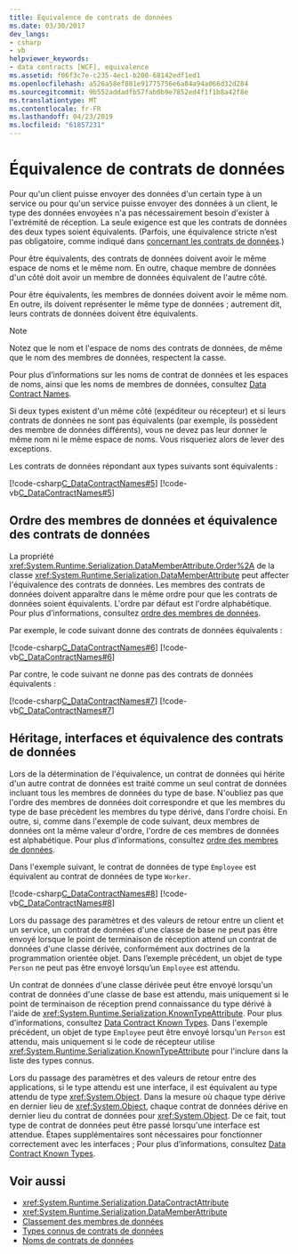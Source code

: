 ```yaml
---
title: Équivalence de contrats de données
ms.date: 03/30/2017
dev_langs:
- csharp
- vb
helpviewer_keywords:
- data contracts [WCF], equivalence
ms.assetid: f06f3c7e-c235-4ec1-b200-68142edf1ed1
ms.openlocfilehash: a526a58ef801e91775756e6a84a94a066d32d284
ms.sourcegitcommit: 9b552addadfb57fab0b9e7852ed4f1f1b8a42f8e
ms.translationtype: MT
ms.contentlocale: fr-FR
ms.lasthandoff: 04/23/2019
ms.locfileid: "61857231"
---
```

# <a name="data-contract-equivalence"></a>Équivalence de contrats de données
Pour qu'un client puisse envoyer des données d'un certain type à un service ou pour qu'un service puisse envoyer des données à un client, le type des données envoyées n'a pas nécessairement besoin d'exister à l'extrémité de réception. La seule exigence est que les contrats de données des deux types soient équivalents. (Parfois, une équivalence stricte n’est pas obligatoire, comme indiqué dans [concernant les contrats de données](../../../../docs/framework/wcf/feature-details/data-contract-versioning.md).)  
  
 Pour être équivalents, des contrats de données doivent avoir le même espace de noms et le même nom. En outre, chaque membre de données d'un côté doit avoir un membre de données équivalent de l'autre côté.  
  
 Pour être équivalents, les membres de données doivent avoir le même nom. En outre, ils doivent représenter le même type de données ; autrement dit, leurs contrats de données doivent être équivalents.  
  
> [!NOTE]
>  Notez que le nom et l'espace de noms des contrats de données, de même que le nom des membres de données, respectent la casse.  
  
 Pour plus d’informations sur les noms de contrat de données et les espaces de noms, ainsi que les noms de membres de données, consultez [Data Contract Names](../../../../docs/framework/wcf/feature-details/data-contract-names.md).  
  
 Si deux types existent d'un même côté (expéditeur ou récepteur) et si leurs contrats de données ne sont pas équivalents (par exemple, ils possèdent des membre de données différents), vous ne devez pas leur donner le même nom ni le même espace de noms. Vous risqueriez alors de lever des exceptions.  
  
 Les contrats de données répondant aux types suivants sont équivalents :  
  
 [!code-csharp[C_DataContractNames#5](../../../../samples/snippets/csharp/VS_Snippets_CFX/c_datacontractnames/cs/source.cs#5)]
 [!code-vb[C_DataContractNames#5](../../../../samples/snippets/visualbasic/VS_Snippets_CFX/c_datacontractnames/vb/source.vb#5)]  
  
## <a name="data-member-order-and-data-contract-equivalence"></a>Ordre des membres de données et équivalence des contrats de données  
 La propriété <xref:System.Runtime.Serialization.DataMemberAttribute.Order%2A> de la classe <xref:System.Runtime.Serialization.DataMemberAttribute> peut affecter l'équivalence des contrats de données. Les membres des contrats de données doivent apparaître dans le même ordre pour que les contrats de données soient équivalents. L'ordre par défaut est l'ordre alphabétique. Pour plus d’informations, consultez [ordre des membres de données](../../../../docs/framework/wcf/feature-details/data-member-order.md).  
  
 Par exemple, le code suivant donne des contrats de données équivalents :  
  
 [!code-csharp[C_DataContractNames#6](../../../../samples/snippets/csharp/VS_Snippets_CFX/c_datacontractnames/cs/source.cs#6)]
 [!code-vb[C_DataContractNames#6](../../../../samples/snippets/visualbasic/VS_Snippets_CFX/c_datacontractnames/vb/source.vb#6)]  
  
 Par contre, le code suivant ne donne pas des contrats de données équivalents :  
  
 [!code-csharp[C_DataContractNames#7](../../../../samples/snippets/csharp/VS_Snippets_CFX/c_datacontractnames/cs/source.cs#7)]
 [!code-vb[C_DataContractNames#7](../../../../samples/snippets/visualbasic/VS_Snippets_CFX/c_datacontractnames/vb/source.vb#7)]  
  
## <a name="inheritance-interfaces-and-data-contract-equivalence"></a>Héritage, interfaces et équivalence des contrats de données  
 Lors de la détermination de l'équivalence, un contrat de données qui hérite d'un autre contrat de données est traité comme un seul contrat de données incluant tous les membres de données du type de base. N'oubliez pas que l'ordre des membres de données doit correspondre et que les membres du type de base précèdent les membres du type dérivé, dans l'ordre choisi. En outre, si, comme dans l'exemple de code suivant, deux membres de données ont la même valeur d'ordre, l'ordre de ces membres de données est alphabétique. Pour plus d’informations, consultez [ordre des membres de données](../../../../docs/framework/wcf/feature-details/data-member-order.md).  
  
 Dans l'exemple suivant, le contrat de données de type `Employee` est équivalent au contrat de données de type `Worker`.  
  
 [!code-csharp[C_DataContractNames#8](../../../../samples/snippets/csharp/VS_Snippets_CFX/c_datacontractnames/cs/source.cs#8)]
 [!code-vb[C_DataContractNames#8](../../../../samples/snippets/visualbasic/VS_Snippets_CFX/c_datacontractnames/vb/source.vb#8)]  
  
 Lors du passage des paramètres et des valeurs de retour entre un client et un service, un contrat de données d'une classe de base ne peut pas être envoyé lorsque le point de terminaison de réception attend un contrat de données d'une classe dérivée, conformément aux doctrines de la programmation orientée objet. Dans l’exemple précédent, un objet de type `Person` ne peut pas être envoyé lorsqu’un `Employee` est attendu.  
  
 Un contrat de données d'une classe dérivée peut être envoyé lorsqu'un contrat de données d'une classe de base est attendu, mais uniquement si le point de terminaison de réception prend connaissance du type dérivé à l'aide de <xref:System.Runtime.Serialization.KnownTypeAttribute>. Pour plus d’informations, consultez [Data Contract Known Types](../../../../docs/framework/wcf/feature-details/data-contract-known-types.md). Dans l'exemple précédent, un objet de type `Employee` peut être envoyé lorsqu'un `Person` est attendu, mais uniquement si le code de récepteur utilise <xref:System.Runtime.Serialization.KnownTypeAttribute> pour l'inclure dans la liste des types connus.  
  
 Lors du passage des paramètres et des valeurs de retour entre des applications, si le type attendu est une interface, il est équivalent au type attendu de type <xref:System.Object>. Dans la mesure où chaque type dérive en dernier lieu de <xref:System.Object>, chaque contrat de données dérive en dernier lieu du contrat de données pour <xref:System.Object>. De ce fait, tout type de contrat de données peut être passé lorsqu'une interface est attendue. Étapes supplémentaires sont nécessaires pour fonctionner correctement avec les interfaces ; Pour plus d’informations, consultez [Data Contract Known Types](../../../../docs/framework/wcf/feature-details/data-contract-known-types.md).  
  
## <a name="see-also"></a>Voir aussi

- <xref:System.Runtime.Serialization.DataContractAttribute>
- <xref:System.Runtime.Serialization.DataMemberAttribute>
- [Classement des membres de données](../../../../docs/framework/wcf/feature-details/data-member-order.md)
- [Types connus de contrats de données](../../../../docs/framework/wcf/feature-details/data-contract-known-types.md)
- [Noms de contrats de données](../../../../docs/framework/wcf/feature-details/data-contract-names.md)
